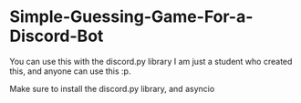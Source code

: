 # Simple-Guessing-Game-For-a-Discord-Bot
You can use this with the discord.py library
I am just a student who created this, and anyone can use this :p.

Make sure to install the discord.py library, and asyncio

